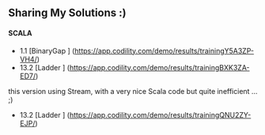 ## Sharing My Solutions :)

  
#### SCALA

*  1.1      [BinaryGap                    ]   (https://app.codility.com/demo/results/trainingY5A3ZP-VH4/)
* 13.2      [Ladder                       ]   (https://app.codility.com/demo/results/trainingBXK3ZA-ED7/)

this version using Stream, 
with a very nice Scala code but quite inefficient ... ;)

* 13.2      [Ladder                       ]   (https://app.codility.com/demo/results/trainingQNU2ZY-EJP/)
</pre>
